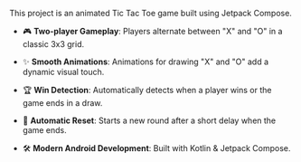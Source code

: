 This project is an animated Tic Tac Toe game built using Jetpack Compose.

- 🎮 **Two-player Gameplay**: Players alternate between "X" and "O" in a classic 3x3 grid.

- ✨ **Smooth Animations**: Animations for drawing "X" and "O" add a dynamic visual touch.

- 🏆 **Win Detection**: Automatically detects when a player wins or the game ends in a draw.

- 🔄 **Automatic Reset**: Starts a new round after a short delay when the game ends.

- 🛠 **Modern Android Development**: Built with Kotlin & Jetpack Compose.

